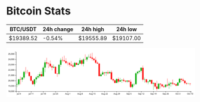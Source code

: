 # Bitcoin Stats

BTC/USDT|24h change|24h high|24h low|
|---|---|---|---|
|$19389.52|-0.54%|$19555.89|$19107.00|

<img src="./chart.svg">
